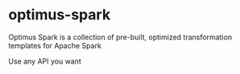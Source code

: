 # optimus-spark
Optimus Spark is a collection of pre-built, optimized transformation templates for Apache Spark

Use any API you want